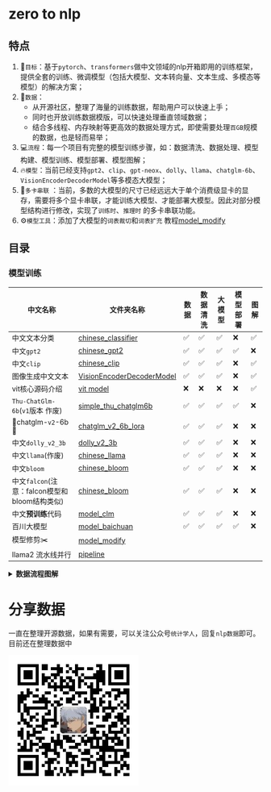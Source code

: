# zero to nlp

## 特点

1. 🎯`目标`：基于`pytorch`、`transformers`做中文领域的nlp开箱即用的训练框架，提供全套的训练、微调模型（包括大模型、文本转向量、文本生成、多模态等模型）的解决方案；
2. 💽`数据`：
    - 从开源社区，整理了海量的训练数据，帮助用户可以快速上手；
    - 同时也开放训练数据模版，可以快速处理垂直领域数据；
    - 结合多线程、内存映射等更高效的数据处理方式，即使需要处理`百GB`规模的数据，也是轻而易举；
3. 💻`流程`：每一个项目有完整的模型训练步骤，如：数据清洗、数据处理、模型构建、模型训练、模型部署、模型图解；
4. 🔥`模型`：当前已经支持`gpt2`、`clip`、`gpt-neox`、`dolly`、`llama`、`chatglm-6b`、`VisionEncoderDecoderModel`等多模态大模型；
5. 🚀`多卡串联`
   ：当前，多数的大模型的尺寸已经远远大于单个消费级显卡的显存，需要将多个显卡串联，才能训练大模型、才能部署大模型。因此对部分模型结构进行修改，实现了`训练时`、`推理时`
   的多卡串联功能。
6. ⚙️`模型工具`：添加了大模型的`词表裁切`和`词表扩充`
   教程[model_modify](https://github.com/yuanzhoulvpi2017/zero_nlp/tree/main/model_modify)

## 目录

[//]: # (### 源码解读)

[//]: # ()

[//]: # (当前`transformers`包，确实好用，包括训练等，但是我们不能停留于表面，不能浅尝辄止。要深入源码底部，挖掘出每一个细节。因此，在这个模块中，我将把)

[//]: # (`transfrmers`包中用到的python高级用法、优秀的数据处理思路和方法，尽可能的讲解清楚。)

[//]: # ()

[//]: # (⚠️将逐步完善，敬请期待)

[//]: # (| 模块         | 文件名称 | 作用  | 实现细节 |)

[//]: # (|------------|------|-----|------|)

[//]: # (| Tokenizer  | ☑️   | ☑️  | ☑️   |)

[//]: # (| Datasets   | ☑️   | ☑️  | ☑️   |)

[//]: # (| Model      | ☑️   | ☑️  | ☑️   |)

[//]: # (| Trainer    | ☑️   | ☑️  | ☑️   |)

[//]: # (| AutoClass  | ☑️   | ☑️  | ☑️   |)

[//]: # (| AutoConfig | ☑️   | ☑️  | ☑️   |)

### 模型训练

| 中文名称                              | 文件夹名称                                                                                                                 | 数据     | 数据清洗 | 大模型 | 模型部署 | 图解 |
|-----------------------------------|-----------------------------------------------------------------------------------------------------------------------|--------|------|-----|----|-|
| 中文文本分类                            | [chinese_classifier](https://github.com/yuanzhoulvpi2017/zero_nlp/tree/main/chinese_classifier)                       | ✅      | ✅    | ✅   |  ❌ | ✅ |
| 中文`gpt2`                          | [chinese_gpt2](https://github.com/yuanzhoulvpi2017/zero_nlp/tree/main/chinese_gpt2)                                   | ✅      | ✅    | ✅   | ✅  | ❌ |
| 中文`clip`                          | [chinese_clip](https://github.com/yuanzhoulvpi2017/zero_nlp/tree/main/chinese_clip)                                   | ✅      | ✅    | ✅   |❌   | ✅ |
| 图像生成中文文本                          | [VisionEncoderDecoderModel](https://github.com/yuanzhoulvpi2017/zero_nlp/tree/main/vit-gpt2-image-chinese-captioning) | ✅      | ✅    | ✅   | ❌  | ✅ |
| vit核心源码介绍                         | [vit model](https://github.com/yuanzhoulvpi2017/zero_nlp/tree/main/vit)                                               | ❌    | ❌  |❌  | ❌  | ✅ |
| `Thu-ChatGlm-6b`(`v1`版本 作废)       | [simple_thu_chatglm6b](https://github.com/yuanzhoulvpi2017/zero_nlp/tree/main/simple_thu_chatglm6b)                   | ✅      | ✅    | ✅   | ✅  | ❌ |
| 🌟chatglm-`v2`-6b🎉               | [chatglm_v2_6b_lora](https://github.com/yuanzhoulvpi2017/zero_nlp/tree/main/chatglm_v2_6b_lora)                       | ✅      | ✅    | ✅   | ❌  | ❌ |
| 中文`dolly_v2_3b`                   | [dolly_v2_3b](https://github.com/yuanzhoulvpi2017/zero_nlp/tree/main/chinese_dolly_v2_3b)                             | ✅      | ✅    | ✅   | ❌  | ❌ |
| 中文`llama`(作废)                     | [chinese_llama](https://github.com/yuanzhoulvpi2017/zero_nlp/tree/main/chinese_llama)                                 | ✅      | ✅    | ✅   | ❌  | ❌ |
| 中文`bloom`                         | [chinese_bloom](https://github.com/yuanzhoulvpi2017/zero_nlp/tree/main/chinese_bloom)                                 | ✅      | ✅    | ✅   | ❌  | ❌ |
| 中文`falcon`(注意：falcon模型和bloom结构类似) | [chinese_bloom](https://github.com/yuanzhoulvpi2017/zero_nlp/tree/main/chinese_bloom)                                 | ✅      | ✅    | ✅   | ❌  | ❌ |
| 中文**预训练**代码                       | [model_clm](https://github.com/yuanzhoulvpi2017/zero_nlp/tree/main/model_clm)                                         | ✅      | ✅    | ✅   | ❌   | ❌|
| 百川大模型                             | [model_baichuan](https://github.com/yuanzhoulvpi2017/zero_nlp/tree/main/model_baichuan)                               | ✅      | ✅    | ✅   | ✅  | ❌|
| 模型修剪✂️                            | [model_modify](https://github.com/yuanzhoulvpi2017/zero_nlp/tree/main/model_modify)                                   |        |      |     |    |
| llama2 流水线并行                      | [pipeline](https://github.com/yuanzhoulvpi2017/zero_nlp/tree/main/pipeline)                                           |        |      |     |    |

<details><summary><b>数据流程图解</b></summary>


我一直觉得，数据流程通过图解的形式表达出来，其实是最清楚的，因此我都会尽可能的把每一个任务的都图解出来。

### 文本分类数据图解

![](images/文本分类.003.png)

### 中文gpt2

![](images/chinesegpt2_bot.png)

### 中文clip

![model](images/clip001.png)

### 图像生成中文文本

![model](images/vision-encoder-decoder.png)

### vit 源码

![](images/vit_architecture.jpg)
</details>

# 分享数据

一直在整理开源数据，如果有需要，可以关注公众号`统计学人`，回复`nlp数据`即可。目前还在整理数据中

![统计学人](images/gzh.jpg)